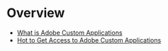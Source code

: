 # Overview

* [What is Adobe Custom Applications](overview/what_is.md)
* [Hot to Get Access to Adobe Custom Applications](overview/getting_access.md)
